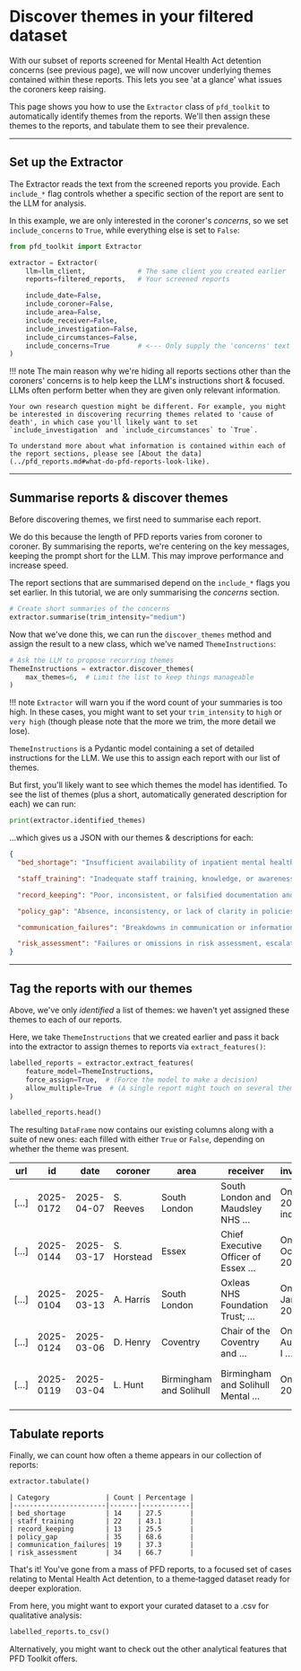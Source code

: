 # Discover themes in your filtered dataset

With our subset of reports screened for Mental Health Act detention concerns (see previous page), we will now uncover underlying themes contained within these reports. This lets you see 'at a glance' what issues the coroners keep raising.

This page shows you how to use the `Extractor` class of `pfd_toolkit` to automatically identify themes from the reports. We'll then assign these themes to the reports, and tabulate them to see their prevalence.


---

## Set up the Extractor

The Extractor reads the text from the screened reports you provide. Each `include_*` flag controls whether a specific section of the report are sent to the LLM for analysis. 

In this example, we are only interested in the coroner's *concerns*, so we set `include_concerns` to `True`, while everything else is set to `False`:

```python
from pfd_toolkit import Extractor

extractor = Extractor(
    llm=llm_client,             # The same client you created earlier
    reports=filtered_reports,   # Your screened reports

    include_date=False,
    include_coroner=False,
    include_area=False,
    include_receiver=False,
    include_investigation=False,
    include_circumstances=False,
    include_concerns=True       # <--- Only supply the 'concerns' text
)
```

!!! note
    The main reason why we're hiding all reports sections other than the coroners' concerns is to help keep the LLM's instructions short & focused. LLMs often perform better when they are given only relevant information.

    Your own research question might be different. For example, you might be interested in discovering recurring themes related to 'cause of death', in which case you'll likely want to set `include_investigation` and `include_circumstances` to `True`.
    
    To understand more about what information is contained within each of the report sections, please see [About the data](../pfd_reports.md#what-do-pfd-reports-look-like).


---

## Summarise reports & discover themes

Before discovering themes, we first need to summarise each report. 

We do this because the length of PFD reports varies from coroner to coroner. By summarising the reports, we're centering on the key messages, keeping the prompt short for the LLM. This may improve performance and increase speed.

The report sections that are summarised depend on the `include_*` flags you set earlier. In this tutorial, we are only summarising the *concerns* section.


```python
# Create short summaries of the concerns
extractor.summarise(trim_intensity="medium")
```

Now that we've done this, we can run the `discover_themes` method and assign the result to a new class, which we've named `ThemeInstructions`:

```python
# Ask the LLM to propose recurring themes
ThemeInstructions = extractor.discover_themes(
    max_themes=6,  # Limit the list to keep things manageable
)
```

!!! note
    `Extractor` will warn you if the word count of your summaries is too high. In these cases, you might want to set your `trim_intensity` to `high` or `very high` (though please note that the more we trim, the more detail we lose).


`ThemeInstructions` is a Pydantic model containing a set of detailed instructions for the LLM. We use this to assign each report with our list of themes.

But first, you'll likely want to see which themes the model has identified. To see the list of themes (plus a short, automatically generated description for each) we can run:

```python
print(extractor.identified_themes)
```

...which gives us a JSON with our themes & descriptions for each:

```json
{
  "bed_shortage": "Insufficient availability of inpatient mental health beds or suitable placements, leading to delays, inappropriate care environments, or patients being placed far from home.",

  "staff_training": "Inadequate staff training, knowledge, or awareness regarding policies, risk assessment, clinical procedures, or the Mental Health Act.",

  "record_keeping": "Poor, inconsistent, or falsified documentation and record keeping, including failures in care planning, observation records, and communication of key information.",

  "policy_gap": "Absence, inconsistency, or lack of clarity in policies, protocols, or guidance, resulting in confusion or unsafe practices.",

  "communication_failures": "Breakdowns in communication or information sharing between staff, agencies, families, or across systems, impacting patient safety and care continuity.",

  "risk_assessment": "Failures or omissions in risk assessment, escalation, or monitoring, including inadequate recognition of suicide risk, self-harm, or other patient safety concerns."
}
```

---

## Tag the reports with our themes

Above, we've only _identified_ a list of themes: we haven't yet assigned these themes to each of our reports.

Here, we take `ThemeInstructions` that we created earlier and pass it back into the extractor to assign themes to reports via `extract_features()`:

```python
labelled_reports = extractor.extract_features(
    feature_model=ThemeInstructions,
    force_assign=True,  # (Force the model to make a decision)
    allow_multiple=True  # (A single report might touch on several themes)
)

labelled_reports.head()
```

The resulting `DataFrame` now contains our existing columns along with a suite of new ones: each filled with either `True` or `False`, depending on whether the theme was present.

| url | id | date | coroner | area | receiver | investigation | circumstances | concerns | bed_shortage | staff_training | record_keeping | policy_gap | communication_failures | risk_assessment |
|-----|----|------|---------|------|----------|---------------|---------------|----------|--------------|----------------|----------------|------------|------------------------|-----------------|
| […] | 2025-0172 | 2025-04-07 | S. Reeves | South London | South London and Maudsley NHS … | On 21 March 2023 an inquest … | Christopher McDonald was … | The evidence heard … | False | True | False | False | False | True |
| […] | 2025-0144 | 2025-03-17 | S. Horstead | Essex | Chief Executive Officer of Essex … | On 31 October 2023 I … | On the 23rd September 2023 … | (a) Failures in care … | False | False | True | False | True | True |
| […] | 2025-0104 | 2025-03-13 | A. Harris | South London | Oxleas NHS Foundation Trust; … | On 15 January 2020 an … | Mr Paul Dunne had a … | Individual mental health … | False | True | True | True | True | True |
| […] | 2025-0124 | 2025-03-06 | D. Henry | Coventry | Chair of the Coventry and … | On 13 August 2021 I … | Mr Gebrsselasié on the 2nd … | The inquest explored issues … | False | False | False | True | False | True |
| […] | 2025-0119 | 2025-03-04 | L. Hunt | Birmingham and Solihull | Birmingham and Solihull Mental … | On 20 July 2023 I … | Mr Lynch resided in room 1 … | To Birmingham and Solihull … | False | True | True | True | True | True |


## Tabulate reports

Finally, we can count how often a theme appears in our collection of reports:


```python
extractor.tabulate()
```

```
| Category              | Count | Percentage |
|-----------------------|-------|------------|
| bed_shortage          | 14    | 27.5       |
| staff_training        | 22    | 43.1       |
| record_keeping        | 13    | 25.5       |
| policy_gap            | 35    | 68.6       |
| communication_failures| 19    | 37.3       |
| risk_assessment       | 34    | 66.7       |

```
That's it! You've gone from a mass of PFD reports, to a focused set of cases relating to Mental Health Act detention, to a theme‑tagged dataset ready for deeper exploration.

From here, you might want to export your curated dataset to a .csv for qualitative analysis:

```python
labelled_reports.to_csv()
```

Alternatively, you might want to check out the other analytical features that PFD Toolkit offers.